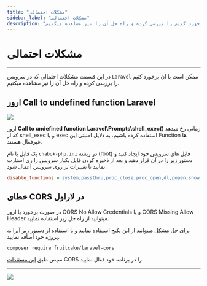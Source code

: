 ```yaml
---
title: "مشکلات احتمالی"
sidebar_label: "مشکلات احتمالی"
description: "در این قسمت مشکلات احتمالی که ممکن است با آن برخورد کنیم را بررسی کرده و راه حل آن را نیز مشاهده میکنیم."
---
```


# مشکلات احتمالی
---

در این قسمت مشکلات احتمالی که در سرویس `Laravel` ممکن است با آن برخورد کنیم را بررسی کرده و راه حل آن را نیز مشاهده میکنیم.

## ارور Call to undefined function Laravel

![](https://s1.chabokan.net/docs/images/laravel-migrate-error.jpg)

ارور **Call to undefined function Laravel\Prompts\shell_exec()** زمانی رخ میدهد که از shell_exec و یا exec استفاده کرده باشیم. به دلایل امنیتی این Function ها غیرفعال هستند.

یک فایل با نام `chabok-php.ini` در ریشه (root) فایل های سرویس خود ایجاد کنید و دستور زیر را در آن قرار دهید و بعد از ذخیره کردن فایل یکبار سرویس را ری استارت نمایید تا تغییرات بر روی سرویس اعمال شود.

```ini
disable_functions = system,passthru,proc_close,proc_open,dl,popen,show_source,posix_kill,posix_mkfifo,posix_getpwuid,posix_setpgid,posix_setsid,posix_setuid,posix_setgid,posix_seteuid,posix_setegid,posix_uname,mail
```

## خطای CORS در لاراول

در صورت برخورد با ارور CORS No Allow Credentials و یا CORS Missing Allow Header میتوانید از راه حل زیر استفاده نمایید.

برای حل مشکل میتوانید از [این پکیج](https://github.com/fruitcake/laravel-cors) استفاده نمایید و با استفاده از دستور زیر آنرا به پروژه خود اضافه نمایید.

```shell
composer require fruitcake/laravel-cors
```

سپس طبق [این مستندات](https://github.com/fruitcake/laravel-cors#global-usage) CORS را در برنامه خود فعال نمایید.


---
<a href="https://hub.chabokan.net/fa/services/create/laravel" ><img src="https://s1.chabokan.net/docs/images/laravel-banner.png" /></a>